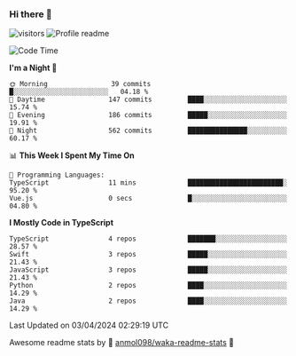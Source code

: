 ### Hi there 👋  
![visitors](https://visitor-badge.laobi.icu/badge?page_id=leverglowh) ![Profile readme](https://github.com/leverglowh/leverglowh/workflows/Profile%20readme/badge.svg?branch=master)

<!--START_SECTION:waka-->
![Code Time](http://img.shields.io/badge/Code%20Time-2%2C665%20hrs%2044%20mins-blue)

**I'm a Night 🦉** 

```text
🌞 Morning                39 commits          █░░░░░░░░░░░░░░░░░░░░░░░░   04.18 % 
🌆 Daytime                147 commits         ████░░░░░░░░░░░░░░░░░░░░░   15.74 % 
🌃 Evening                186 commits         █████░░░░░░░░░░░░░░░░░░░░   19.91 % 
🌙 Night                  562 commits         ███████████████░░░░░░░░░░   60.17 % 
```


📊 **This Week I Spent My Time On** 

```text
💬 Programming Languages: 
TypeScript               11 mins             ████████████████████████░   95.20 % 
Vue.js                   0 secs              █░░░░░░░░░░░░░░░░░░░░░░░░   04.80 % 
```

**I Mostly Code in TypeScript** 

```text
TypeScript               4 repos             ███████░░░░░░░░░░░░░░░░░░   28.57 % 
Swift                    3 repos             █████░░░░░░░░░░░░░░░░░░░░   21.43 % 
JavaScript               3 repos             █████░░░░░░░░░░░░░░░░░░░░   21.43 % 
Python                   2 repos             ████░░░░░░░░░░░░░░░░░░░░░   14.29 % 
Java                     2 repos             ████░░░░░░░░░░░░░░░░░░░░░   14.29 % 
```




 Last Updated on 03/04/2024 02:29:19 UTC
<!--END_SECTION:waka-->


Awesome readme stats by :star2: [anmol098/waka-readme-stats](https://github.com/anmol098/waka-readme-stats) :star2:

